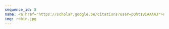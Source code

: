 ```yaml
---
sequence_id: 8
name: <a href="https://scholar.google.be/citations?user=pQht1BIAAAAJ">Robin Manhaeve</a>
img: robin.jpg
---
```

